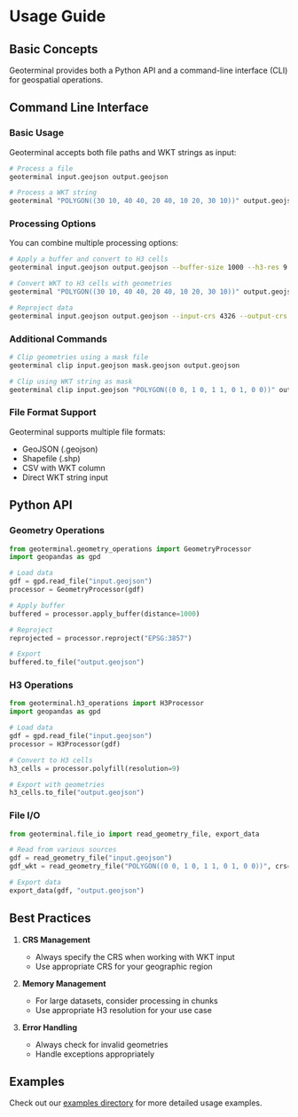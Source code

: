 # Usage Guide

## Basic Concepts

Geoterminal provides both a Python API and a command-line interface (CLI) for geospatial operations.

## Command Line Interface

### Basic Usage

Geoterminal accepts both file paths and WKT strings as input:

```bash
# Process a file
geoterminal input.geojson output.geojson

# Process a WKT string
geoterminal "POLYGON((30 10, 40 40, 20 40, 10 20, 30 10))" output.geojson
```

### Processing Options

You can combine multiple processing options:

```bash
# Apply a buffer and convert to H3 cells
geoterminal input.geojson output.geojson --buffer-size 1000 --h3-res 9

# Convert WKT to H3 cells with geometries
geoterminal "POLYGON((30 10, 40 40, 20 40, 10 20, 30 10))" output.geojson --h3-res 9 --h3-geom

# Reproject data
geoterminal input.geojson output.geojson --input-crs 4326 --output-crs 3857
```

### Additional Commands

```bash
# Clip geometries using a mask file
geoterminal clip input.geojson mask.geojson output.geojson

# Clip using WKT string as mask
geoterminal clip input.geojson "POLYGON((0 0, 1 0, 1 1, 0 1, 0 0))" output.geojson
```

### File Format Support

Geoterminal supports multiple file formats:

- GeoJSON (.geojson)
- Shapefile (.shp)
- CSV with WKT column
- Direct WKT string input

## Python API

### Geometry Operations

```python
from geoterminal.geometry_operations import GeometryProcessor
import geopandas as gpd

# Load data
gdf = gpd.read_file("input.geojson")
processor = GeometryProcessor(gdf)

# Apply buffer
buffered = processor.apply_buffer(distance=1000)

# Reproject
reprojected = processor.reproject("EPSG:3857")

# Export
buffered.to_file("output.geojson")
```

### H3 Operations

```python
from geoterminal.h3_operations import H3Processor
import geopandas as gpd

# Load data
gdf = gpd.read_file("input.geojson")
processor = H3Processor(gdf)

# Convert to H3 cells
h3_cells = processor.polyfill(resolution=9)

# Export with geometries
h3_cells.to_file("output.geojson")
```

### File I/O

```python
from geoterminal.file_io import read_geometry_file, export_data

# Read from various sources
gdf = read_geometry_file("input.geojson")
gdf_wkt = read_geometry_file("POLYGON((0 0, 1 0, 1 1, 0 1, 0 0))", crs="EPSG:4326")

# Export data
export_data(gdf, "output.geojson")
```

## Best Practices

1. **CRS Management**
   - Always specify the CRS when working with WKT input
   - Use appropriate CRS for your geographic region

2. **Memory Management**
   - For large datasets, consider processing in chunks
   - Use appropriate H3 resolution for your use case

3. **Error Handling**
   - Always check for invalid geometries
   - Handle exceptions appropriately

## Examples

Check out our [examples directory](https://github.com/jeronimoluza/geoterminal/tree/main/examples) for more detailed usage examples.
